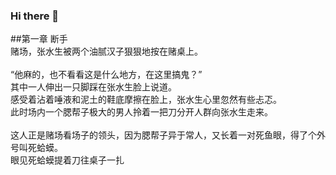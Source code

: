 ### Hi there 👋
<!--
绝息
-->
##第一章  断手<br /> 
赌场，张水生被两个油腻汉子狠狠地按在赌桌上。<br />  
  “他麻的，也不看看这是什么地方，在这里搞鬼？”<br /> 
其中一人伸出一只脚踩在张水生脸上说道。<br /> 
感受着沾着唾液和泥土的鞋底摩擦在脸上，张水生心里忽然有些忐忑。<br /> 
此时场内一个腮帮子极大的男人拎着一把刀分开人群向张水生走来。<br />  
这人正是赌场看场子的领头，因为腮帮子异于常人，又长着一对死鱼眼，得了个外号叫死蛤蟆。 <br /> 
眼见死蛤蟆提着刀往桌子一扎<br /> 
